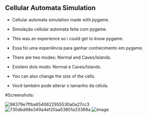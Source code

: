 ## Cellular Automata Simulation

- Cellular automata simulation made with pygame.
- Simulação cellular automata feita com pygame.

- This was an experience so i could get to know pygame.
- Essa foi uma experiência para ganhar conhecimento em pygame.

- There are two modes: Normal and Caves/Islands.
- Existem dois modo: Normal e Caves/Islands.

- You can also change the size of the cells.
- Você também pode alterar o tamanho da célula.

#Screenshots:

![96379e7ffba6540622955530a0a27cc3](https://user-images.githubusercontent.com/27747604/119062390-105dde00-b9ad-11eb-9039-24a6b583033f.gif)
![730dbd68e349a4ef20aa53801a33368a](https://user-images.githubusercontent.com/27747604/119062393-1489fb80-b9ad-11eb-8302-c7d54c35e708.gif)
![image](https://user-images.githubusercontent.com/27747604/119062364-f7552d00-b9ac-11eb-8142-81d4df0cfd6b.png)
